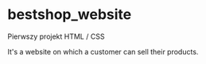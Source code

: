 # bestshop_website
Pierwszy projekt HTML / CSS

It's a website on which a customer can sell their products. 
